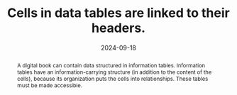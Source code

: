 ---
N: '236'
Rubrique: Structure et code
title: Cells in data tables are linked to their headers.
abstract: "A digital book can contain data structured in information tables. Information tables have an information-carrying structure (in addition to the
content of the cells), because its organization puts the cells into relationships. These tables must be made accessible."
categories: ["Code and structure"]
agrege: O4236-E075
opquast: '4 236'
indiceebook: '75'
description: "Rule n° 075"
before: "074"
weight: "075"
after: "076"
actif: '1'
layout: rules
date: 2024-09-18
tags: ["display", "Accessibilité"]
objectif: ["Allow technical aids to render the information contained in tables in an understandable manner, by indicating to the user the logical relationships between table content and headers.", "
Improving the accessibility of content for people with disabilities"]
Meo: ["Use the HTML th element and its scope attribute to mark up header cells and explain their scope (scope with col value for a column header, row value for a line header)."]
Controle: ["Check the source code of the HTML page of the epub or ACE"
]
Source: ["Opquast"]
Referentiel: [""]
Steps: ["", ""]
---